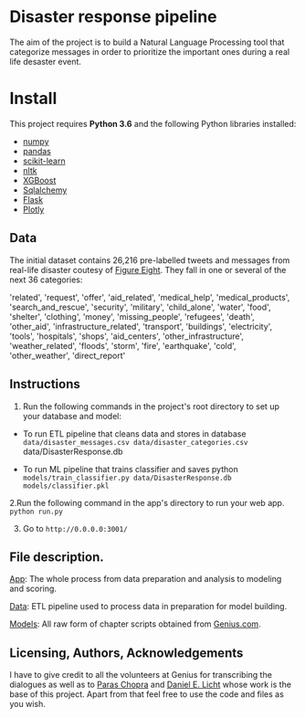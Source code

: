 # Disaster response pipeline

The aim of the project is to build a Natural Language Processing tool that categorize messages in order to prioritize the important ones
during a real life desaster event. 

# Install

This project requires **Python 3.6** and the following Python libraries installed:

- [numpy](http://www.numpy.org/)
- [pandas](http://pandas.pydata.org)
- [scikit-learn](http://scikit-learn.org/stable/)
- [nltk](https://www.nltk.org/install.html)
- [XGBoost](https://xgboost.readthedocs.io/en/latest/)
- [Sqlalchemy](https://www.sqlalchemy.org/)
- [Flask](http://flask.pocoo.org/)
- [Plotly](https://plot.ly/)

## Data

The initial dataset contains 26,216 pre-labelled tweets and messages from real-life disaster coutesy of [Figure Eight](https://www.figure-eight.com/). They fall in one or several of the next 36 categories:

'related',
 'request',
 'offer',
 'aid_related',
 'medical_help',
 'medical_products',
 'search_and_rescue',
 'security',
 'military',
 'child_alone',
 'water',
 'food',
 'shelter',
 'clothing',
 'money',
 'missing_people',
 'refugees',
 'death',
 'other_aid',
 'infrastructure_related',
 'transport',
 'buildings',
 'electricity',
 'tools',
 'hospitals',
 'shops',
 'aid_centers',
 'other_infrastructure',
 'weather_related',
 'floods',
 'storm',
 'fire',
 'earthquake',
 'cold',
 'other_weather',
 'direct_report'
 
 ## Instructions 

1. Run the following commands in the project's root directory to set up your database and model:
- To run ETL pipeline that cleans data and stores in database `data/disaster_messages.csv data/disaster_categories.csv` data/DisasterResponse.db

- To run ML pipeline that trains classifier and saves python `models/train_classifier.py data/DisasterResponse.db models/classifier.pkl`

2.Run the following command in the app's directory to run your web app. `python run.py`

3. Go to `http://0.0.0.0:3001/`



## File description.

[App](https://github.com/chrismartinezb/Game-of-thrones-analysis/blob/master/Final_Pipeline.ipynb): The whole process from data preparation and analysis to modeling and scoring.

[Data](https://github.com/chrismartinezb/Game-of-thrones-analysis/blob/master/GoT%20dialogue%20generator.ipynb):  ETL pipeline used to process data in preparation for model building.

[Models](https://github.com/chrismartinezb/Game-of-thrones-analysis/tree/master/GoT): All raw form of chapter scripts obtained from [Genius.com](https://genius.com/artists/Game-of-thrones).
 

## Licensing, Authors, Acknowledgements
I have to give credit to all the volunteers at Genius for transcribing the dialogues as well as to [Paras Chopra](https://towardsdatascience.com/generating-new-ideas-for-machine-learning-projects-through-machine-learning-ce3fee50ec2) and [Daniel E. Licht](https://lichtphyz.github.io/) whose work is the base of this project. Apart from that feel free to use the code and files as you wish.
